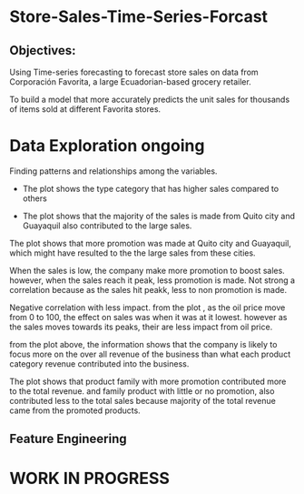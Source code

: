 # Store-Sales-Time-Series-Forcast

## Objectives:

Using Time-series forecasting to forecast store sales on data from Corporación Favorita, a large Ecuadorian-based grocery retailer.

To build a model that more accurately predicts the unit sales for thousands of items sold at different Favorita stores.

# Data Exploration ongoing
Finding patterns and relationships among the variables.
* The plot shows the type category that has higher sales compared to others

* The plot shows that the majority of the sales is made from Quito city and Guayaquil also contributed to the large sales.

The plot shows that more promotion was made at Quito city and Guayaquil, which might have resulted to the the large sales from these cities.

When the sales is low, the company make more promotion to boost sales. however, when the sales reach it peak, less promotion is made. Not strong a correlation because as the sales hit peakk, less to non promotion is made.

Negative correlation with less impact. from the plot , as the oil price move from 0 to 100, the effect on sales was when it was at it lowest. however as the sales moves towards its peaks, their are less impact from oil price.

from the plot above, the information shows that the company is likely to focus more on the over all revenue of the business than what each product category revenue contributed into the business.

The plot shows that product family with more promotion contributed more to the total revenue. and family product with little or no promotion, also contributed less to the total sales because majority of the total revenue came from the promoted products.



## Feature Engineering

# WORK IN PROGRESS
